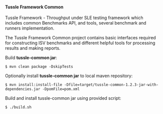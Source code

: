 #### Tussle Framework Common

Tussle Framework - Throughput under SLE testing framework which includes common Benchmarks API, and tools, several benchmark and runners implementation.

The Tussle Framework Common project contains basic interfaces required for constructing ISV benchmarks and different helpful tools for processing results and making reports.


Build **tussle-common jar**:

```
$ mvn clean package -DskipTests

```

Optionally install **tussle-common jar** to local maven repository:

```
$ mvn install:install-file -Dfile=target/tussle-common-1.2.3-jar-with-dependencies.jar -DpomFile=pom.xml
```

Build and install tussle-common jar using provided script:

```
$ ./build.sh
```
